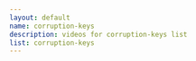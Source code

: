 ```yaml
--- 
layout: default
name: corruption-keys
description: videos for corruption-keys list
list: corruption-keys
---
```


<div class="player">
<div id="player"><!-- "https://www.youtube.com/watch?v={{site.data.lists[page.list][0]}}" --></div>
</div>


